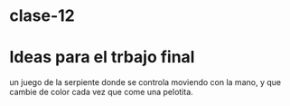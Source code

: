 # clase-12

# Ideas para el trbajo final

un juego de la serpiente donde se controla moviendo con la mano, y que cambie de color cada vez que come una pelotita.
